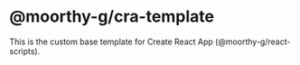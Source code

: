 # @moorthy-g/cra-template

This is the custom base template for Create React App (@moorthy-g/react-scripts).
